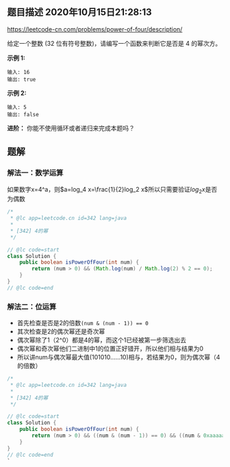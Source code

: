 ## 题目描述	2020年10月15日21:28:13

https://leetcode-cn.com/problems/power-of-four/description/

给定一个整数 (32 位有符号整数)，请编写一个函数来判断它是否是 4 的幂次方。

**示例 1:**

```
输入: 16
输出: true
```

**示例 2:**

```
输入: 5
输出: false
```

**进阶：**
你能不使用循环或者递归来完成本题吗？

## 题解

### 解法一：数学运算

如果数字x=4^a，则$a=log_4 x=\frac{1}{2}log_2 x$所以只需要验证$log_2 x$是否为偶数

```java
/*
 * @lc app=leetcode.cn id=342 lang=java
 *
 * [342] 4的幂
 */

// @lc code=start
class Solution {
    public boolean isPowerOfFour(int num) {
        return (num > 0) && (Math.log(num) / Math.log(2) % 2 == 0);
    }
}
// @lc code=end

```

### 解法二：位运算

- 首先检查是否是2的倍数`(num & (num - 1)) == 0`
- 其次检查是2的偶次幂还是奇次幂
- 偶次幂除了1（2^0）都是4的幂，而这个1已经被第一步筛选出去
- 偶次幂和奇次幂他们二进制中1的位置正好错开，所以他们相与结果为0
- 所以讲num与偶次幂最大值(101010……10)相与，若结果为0，则为偶次幂（4的倍数）

```java
/*
 * @lc app=leetcode.cn id=342 lang=java
 *
 * [342] 4的幂
 */

// @lc code=start
class Solution {
    public boolean isPowerOfFour(int num) {
        return (num > 0) && ((num & (num - 1)) == 0) && ((num & 0xaaaaaaaa) == 0);
    }
}
// @lc code=end
`
```

